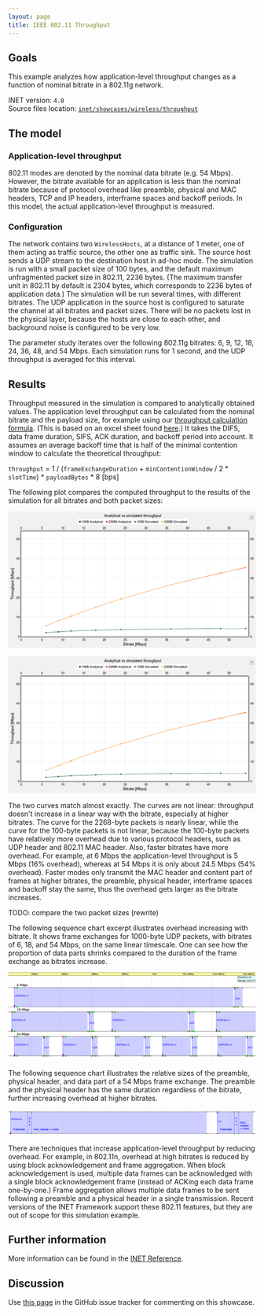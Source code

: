 ```yaml
---
layout: page
title: IEEE 802.11 Throughput
---
```


## Goals

This example analyzes how application-level throughput changes as a function of
nominal bitrate in a 802.11g network.

INET version: `4.0`<br>
Source files location: <a href="https://github.com/inet-framework/inet-showcases/tree/master/wireless/throughput" target="_blank">`inet/showcases/wireless/throughput`</a>

## The model

### Application-level throughput

802.11 modes are denoted by the nominal data bitrate (e.g. 54 Mbps). However,
the bitrate available for an application is less than the nominal bitrate because of
protocol overhead like preamble, physical and MAC headers, TCP and IP headers,
interframe spaces and backoff periods. In this model, the actual application-level
throughput is measured.

### Configuration

The network contains two `WirelessHosts`, at a distance of 1 meter,
one of them acting as traffic source, the other one as traffic sink. The source host
sends a UDP stream to the destination host in ad-hoc mode. The simulation is run with a small packet size of 100 bytes, and the default maximum unfragmented packet size in 802.11, 2236 bytes.
(The maximum transfer unit in 802.11 by default is 2304 bytes, which corresponds to 2236 bytes of application data.)
The simulation will be run several times, with different bitrates. The UDP
application in the source host is configured to saturate the channel at all bitrates and packet sizes.
There will be no packets lost in the physical layer, because the hosts are close to
each other, and background noise is configured to be very low.

The parameter study iterates over the following 802.11g bitrates: 6, 9, 12, 18, 24,
36, 48, and 54 Mbps. Each simulation runs for 1 second, and the UDP throughput
is averaged for this interval.

## Results
<!--
Measured throughput is compared to analytically obtained values. The frame
exchange duration can be calculated from the nominal bitrate and the payload
size, for example using this <a href="https://sarwiki.informatik.hu-berlin.de/Packet_transmission_time_in_802.11" target="_blank">frame exchange
duration calculation formula</a>. It takes the DIFS, data frame duration, SIFS and
ACK duration into account (but not the backoff period.) By assuming an average
backoff time that is half of the minimal contention window, the theoretical
throughput can be calculated.
-->

Throughput measured in the simulation is compared to analytically obtained values.
The application level throughput can be calculated from the nominal bitrate and the payload size,
for example using our <a href="https://github.com/inet-framework/inet-showcases/raw/master/docs/wireless/throughput/80211_TransmissionTime_g.xls" target="_blank">throughput calculation formula</a>. (This is based on an excel sheet found <a href="https://sarwiki.informatik.hu-berlin.de/Packet_transmission_time_in_802.11" target="_blank">here</a>.)
It takes the DIFS, data frame duration, SIFS, ACK duration, and backoff period into account. It assumes an average
backoff time that is half of the minimal contention window to calculate the theoretical
throughput:

`throughput` = 1 / (`frameExchangeDuration` + `minContentionWindow` / 2 * `slotTime`) * `payloadBytes` * 8 [bps]

The following plot compares the computed throughput to the results of the
simulation for all bitrates and both packet sizes:

<img src="throughput3.png" class="screen" />

<a href="throughput3.svg" target="_blank"><img src="throughput3.png" class="screen" /></a>

The two curves match almost exactly. The curves are not linear: throughput doesn't
increase in a linear way with the bitrate, especially at higher bitrates.
The curve for the 2268-byte packets is nearly linear, while the curve for the 100-byte
packets is not linear, because the 100-byte packets have relatively more overhead due to various
protocol headers, such as UDP header and 802.11 MAC header.
Also, faster bitrates have more overhead. For example, at 6 Mbps the
application-level throughput is 5 Mbps (16% overhead), whereas at 54 Mbps it is
only about 24.5 Mbps (54% overhead). Faster modes only transmit the MAC
header and content part of frames at higher bitrates, the preamble, physical
header, interframe spaces and backoff stay the same, thus the overhead gets
larger as the bitrate increases.

TODO: compare the two packet sizes (rewrite)

The following sequence chart excerpt illustrates overhead increasing with bitrate.
It shows frame exchanges for 1000-byte UDP packets, with bitrates of 6, 18, and 54 Mbps, on the same linear
timescale. One can see how the proportion of data parts shrinks compared to the
duration of the frame exchange as bitrates increase.

<img src="seqchart3.png" class="screen" width="850" />

The following sequence chart illustrates the relative sizes of the preamble,
physical header, and data part of a 54 Mbps frame exchange. The preamble and
the physical header has the same duration regardless of the bitrate, further
increasing overhead at higher bitrates.

<img src="seqchart5.png" class="screen" width="850" />

There are techniques that increase application-level throughput by reducing
overhead. For example, in 802.11n, overhead at high bitrates is reduced by using
block acknowledgement and frame aggregation. When block acknowledgement is
used, multiple data frames can be acknowledged with a single block
acknowledgement frame (instead of ACKing each data frame one-by-one.) Frame
aggregation allows multiple data frames to be sent following a preamble and a
physical header in a single transmission. Recent versions of the INET Framework
support these 802.11 features, but they are out of scope for this simulation
example.

## Further information

More information can be found in the <a href="https://omnetpp.org/doc/inet/api-current/neddoc/index.html" target="_blank">INET Reference</a>.

## Discussion

Use <a href="https://github.com/inet-framework/inet-showcases/issues/6" target="_blank">this page</a>
in the GitHub issue tracker for commenting on this showcase.

